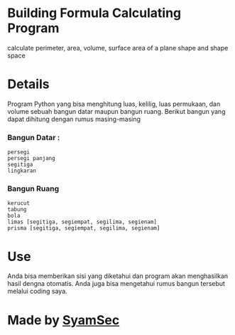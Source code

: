 # Building Formula Calculating Program
calculate perimeter, area, volume, surface area of a plane shape and shape space

# Details
Program Python yang bisa menghitung luas, kelilig, luas permukaan, dan volume sebuah bangun datar maupun bangun ruang.
Berikut bangun yang dapat dihitung dengan rumus masing-masing
<br />
<h3>Bangun Datar :</h3>

    persegi
    persegi panjang
    segitiga
    lingkaran

<h3>Bangun Ruang</h3>

    kerucut
    tabung
    bola
    limas [segitiga, segiempat, segilima, segienam]
    prisma [segitiga, segiempat, segilima, segienam]

# Use
Anda bisa memberikan sisi yang diketahui dan program akan menghasilkan hasil dengna otomatis. Anda juga bisa mengetahui rumus bangun tersebut melalui coding saya.
#

<h1><b>Made by <a href="https://github.com/syamsec/">SyamSec</a></b></h1>
